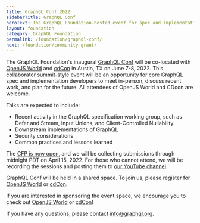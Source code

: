 ```yaml
---
title: GraphQL Conf 2022
sidebarTitle: GraphQL Conf
heroText: The GraphQL Foundation-hosted event for spec and implementation contributors!
layout: foundation
category: GraphQL Foundation
permalink: /foundation/graphql-conf/
next: /foundation/community-grant/
---
```


The GraphQL Foundation's inaugural [GraphQL Conf](https://conf.graphql.org) will be co-located with [OpenJS World](https://events.linuxfoundation.org/openjs-world/) and [cdCon](https://events.linuxfoundation.org/cdcon/) in Austin, TX on June 7-8, 2022. This collaborator summit-style event will be an opportunity for core GraphQL spec and implementation developers to meet in-person, discuss recent work, and plan for the future. All attendees of OpenJS World and CDcon are welcome.

Talks are expected to include:

* Recent activity in the GraphQL specification working group, such as Defer and Stream, Input Unions, and Client-Controlled Nullability.
* Downstream implementations of GraphQL
* Security considerations
* Common practices and lessons learned

The [CFP is now open](https://cfp.graphql.org), and we will be collecting submissions through midnight PDT on April 15, 2022. For those who cannot attend, we will be recording the sessions and posting them to [our YouTube channel](https://youtube.graphql.org).

GraphQL Conf will be held in a shared space. To join us, please register for [OpenJS World](https://events.linuxfoundation.org/openjs-world/) or [cdCon](https://events.linuxfoundation.org/cdcon/).

If you are interested in sponsoring the event space, we encourage you to check out [OpenJS World](https://events.linuxfoundation.org/openjs-world/) or [cdCon](https://events.linuxfoundation.org/cdcon/)!

If you have any questions, please contact [info@graphql.org](mailto:info@graphql.org).

